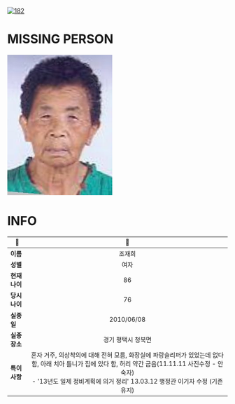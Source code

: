 [![182](https://img.shields.io/badge/%EC%8B%A4%EC%A2%85%EC%8B%A0%EA%B3%A0%EB%8A%94%20%EA%B5%AD%EB%B2%88%EC%97%86%EC%9D%B4-182-blue)](http://safe182.go.kr/index.do)

# MISSING PERSON

<img src="./missing_person.jpg">

# INFO

|🔑|💎|
|--|:--:|
|**이름**|조재희|
|**성별**|여자|
|**현재 나이**|86|
|**당시 나이**|76|
|**실종일**|2010/06/08|
|**실종 장소**|경기 평택시 청북면 |
|**특이사항**|혼자 거주, 의상착의에 대해 전혀 모름, 화장실에 파랑슬리퍼가 있었는데 없다 함, 아래 치아 틀니가 집에 있다 함, 허리 약간 굽음(11.11.11 사진수정 - 안숙자)</br>- '13년도 일제 정비계획에 의거 정리' 13.03.12 행정관 이기자 수정 (기존유지)|
